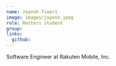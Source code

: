 ```yaml
---
name: Jayesh Tiwari
image: images/jayesh.jpeg
role: Masters student
group: 
links:
  github: 
---
```


Software Engineer at Rakuten Mobile, Inc.
